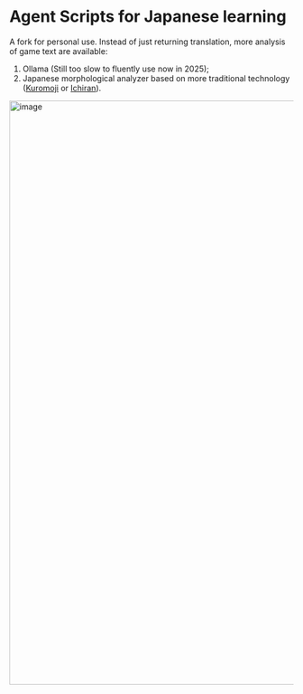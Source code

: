 # Agent Scripts for Japanese learning

A fork for personal use. 
Instead of just returning translation, more analysis of game text are available: 
1. Ollama (Still too slow to fluently use now in 2025); 
2. Japanese morphological analyzer based on more traditional technology ([Kuromoji](https://github.com/takuyaa/kuromoji.js) or [Ichiran](https://github.com/tshatrov/ichiran)). 

<img width="1714" height="1034" alt="image" src="https://github.com/user-attachments/assets/d2abb8a1-fc9e-4457-98cd-75e18ae51194" />
